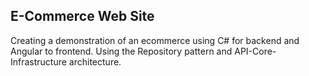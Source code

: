 E-Commerce Web Site
-------------------------------------------------------------------------------------------------------------------------------------------------------------------------------------------------------------------
Creating a demonstration of an ecommerce using C# for backend and Angular to frontend. 
Using the Repository pattern and API-Core-Infrastructure architecture.
